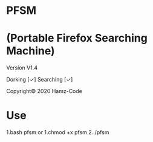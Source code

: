 # PFSM
# (Portable Firefox Searching Machine)
Version V1.4

Dorking   [✓]
Searching [✓]

Copyright© 2020 Hamz-Code 

# Use
1.bash pfsm
   or
1.chmod +x pfsm
2../pfsm
